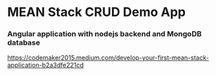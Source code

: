 ﻿# MEAN Stack CRUD Demo App
### Angular application with nodejs backend and MongoDB database

https://codemaker2015.medium.com/develop-your-first-mean-stack-application-b2a3dfe221cd

